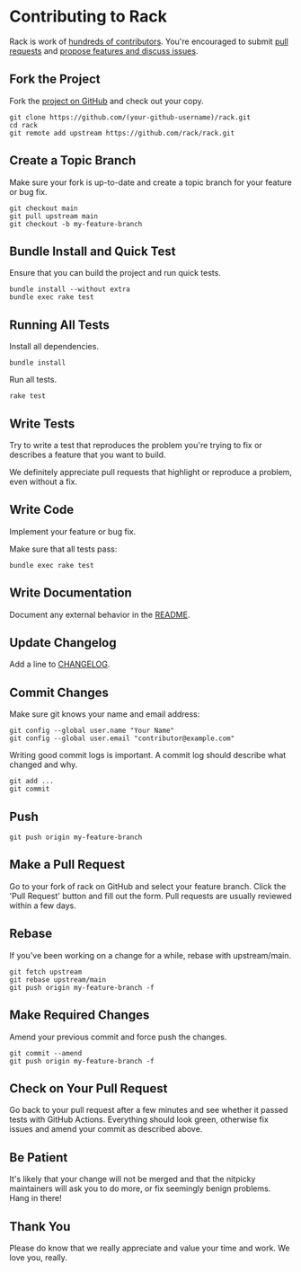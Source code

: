 # Contributing to Rack

Rack is work of [hundreds of
contributors](https://github.com/rack/rack/graphs/contributors). You're
encouraged to submit [pull requests](https://github.com/rack/rack/pulls) and
[propose features and discuss issues](https://github.com/rack/rack/issues).

## Fork the Project

Fork the [project on GitHub](https://github.com/rack/rack) and check out your
copy.

```
git clone https://github.com/(your-github-username)/rack.git
cd rack
git remote add upstream https://github.com/rack/rack.git
```

## Create a Topic Branch

Make sure your fork is up-to-date and create a topic branch for your feature or
bug fix.

```
git checkout main
git pull upstream main
git checkout -b my-feature-branch
```

## Bundle Install and Quick Test

Ensure that you can build the project and run quick tests.

```
bundle install --without extra
bundle exec rake test
```

## Running All Tests

Install all dependencies.

```
bundle install
```

Run all tests.

```
rake test
```

## Write Tests

Try to write a test that reproduces the problem you're trying to fix or
describes a feature that you want to build.

We definitely appreciate pull requests that highlight or reproduce a problem,
even without a fix.

## Write Code

Implement your feature or bug fix.

Make sure that all tests pass:

```
bundle exec rake test
```

## Write Documentation

Document any external behavior in the [README](README.md).

## Update Changelog

Add a line to [CHANGELOG](CHANGELOG.md).

## Commit Changes

Make sure git knows your name and email address:

```
git config --global user.name "Your Name"
git config --global user.email "contributor@example.com"
```

Writing good commit logs is important. A commit log should describe what changed
and why.

```
git add ...
git commit
```

## Push

```
git push origin my-feature-branch
```

## Make a Pull Request

Go to your fork of rack on GitHub and select your feature branch. Click the
'Pull Request' button and fill out the form. Pull requests are usually
reviewed within a few days.

## Rebase

If you've been working on a change for a while, rebase with upstream/main.

```
git fetch upstream
git rebase upstream/main
git push origin my-feature-branch -f
```

## Make Required Changes

Amend your previous commit and force push the changes.

```
git commit --amend
git push origin my-feature-branch -f
```

## Check on Your Pull Request

Go back to your pull request after a few minutes and see whether it passed
tests with GitHub Actions. Everything should look green, otherwise fix issues and
amend your commit as described above.

## Be Patient

It's likely that your change will not be merged and that the nitpicky
maintainers will ask you to do more, or fix seemingly benign problems. Hang in
there!

## Thank You

Please do know that we really appreciate and value your time and work. We love
you, really.
